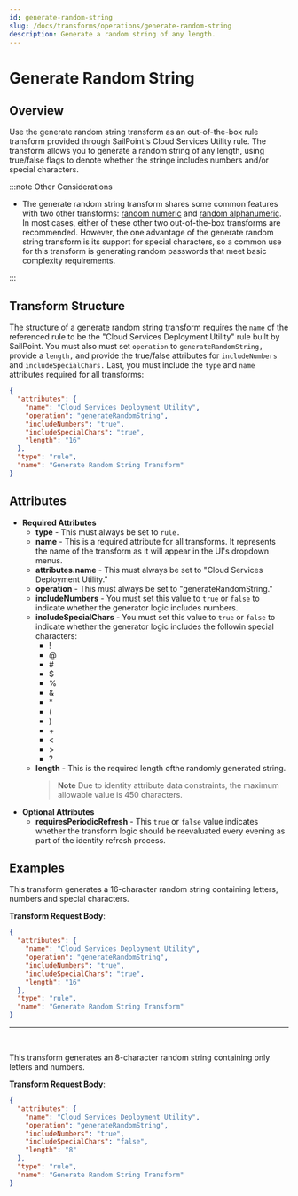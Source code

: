 ```yaml
---
id: generate-random-string
slug: /docs/transforms/operations/generate-random-string
description: Generate a random string of any length.
---
```

# Generate Random String

## Overview

Use the generate random string transform as an out-of-the-box rule transform provided through SailPoint's Cloud Services Utility rule. The transform allows you to generate a random string of any length, using true/false flags to denote whether the stringe includes numbers and/or special characters.

:::note Other Considerations

- The generate random string transform shares some common features with two other transforms: [random numeric](./random-numeric.md) and [random alphanumeric](./random-alphanumeric.md). In most cases, either of these other two out-of-the-box transforms are recommended. However, the one advantage of the generate random string transform is its support for special characters, so a common use for this transform is generating random passwords that meet basic complexity requirements.

:::

## Transform Structure

The structure of a generate random string transform requires the `name` of the referenced rule to be the "Cloud Services Deployment Utility" rule built by SailPoint. You must also must set `operation` to `generateRandomString,` provide a `length,` and provide the true/false attributes for `includeNumbers` and `includeSpecialChars.` Last, you must include the `type` and `name` attributes required for all transforms:

```json
{
  "attributes": {
    "name": "Cloud Services Deployment Utility",
    "operation": "generateRandomString",
    "includeNumbers": "true",
    "includeSpecialChars": "true",
    "length": "16"
  },
  "type": "rule",
  "name": "Generate Random String Transform"
}
```

## Attributes

- **Required Attributes**
  - **type** - This must always be set to `rule.`
  - **name** - This is a required attribute for all transforms. It represents the name of the transform as it will appear in the UI's dropdown menus.
  - **attributes.name** - This must always be set to "Cloud Services Deployment Utility."
  - **operation** - This must always be set to "generateRandomString."
  - **includeNumbers** - You must set this value to `true` or `false` to indicate whether the generator logic includes numbers.
  - **includeSpecialChars** - You must set this value to `true` or `false` to indicate whether the generator logic includes the followin special characters:
    - !
    - @
    - \#
    - \$
    - %
    - &
    - \*
    - (
    - )
    - \+
    - <
    - \>
    - ?
  - **length** - This is the required length ofthe randomly generated string.
    > **Note** Due to identity attribute data constraints, the maximum allowable value is 450 characters.
- **Optional Attributes**
  - **requiresPeriodicRefresh** - This `true` or `false` value indicates whether the transform logic should be reevaluated every evening as part of the identity refresh process.

## Examples

This transform generates a 16-character random string containing letters, numbers and special characters.

**Transform Request Body**:

```json
{
  "attributes": {
    "name": "Cloud Services Deployment Utility",
    "operation": "generateRandomString",
    "includeNumbers": "true",
    "includeSpecialChars": "true",
    "length": "16"
  },
  "type": "rule",
  "name": "Generate Random String Transform"
}
```

---

<p>&nbsp;</p>

This transform generates an 8-character random string containing only letters and numbers.

**Transform Request Body**:

```json
{
  "attributes": {
    "name": "Cloud Services Deployment Utility",
    "operation": "generateRandomString",
    "includeNumbers": "true",
    "includeSpecialChars": "false",
    "length": "8"
  },
  "type": "rule",
  "name": "Generate Random String Transform"
}
```
